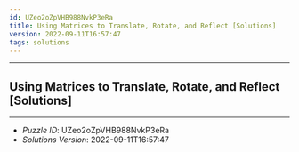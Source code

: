 ```yaml
---
id: UZeo2oZpVHB988NvkP3eRa
title: Using Matrices to Translate, Rotate, and Reflect [Solutions]
version: 2022-09-11T16:57:47
tags: solutions
---
```


--------------------------------------------------------------------------------------------

## Using Matrices to Translate, Rotate, and Reflect [Solutions]

--------------------------------------------------------------------------------------------

* _Puzzle ID_: UZeo2oZpVHB988NvkP3eRa
* _Solutions Version_: 2022-09-11T16:57:47
